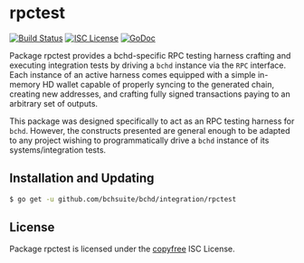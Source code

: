 rpctest
=======

[![Build Status](http://img.shields.io/travis/bchsuite/bchd.svg)](https://travis-ci.org/bchsuite/bchd)
[![ISC License](http://img.shields.io/badge/license-ISC-blue.svg)](http://copyfree.org)
[![GoDoc](https://img.shields.io/badge/godoc-reference-blue.svg)](http://godoc.org/github.com/bchsuite/bchd/integration/rpctest)

Package rpctest provides a bchd-specific RPC testing harness crafting and
executing integration tests by driving a `bchd` instance via the `RPC`
interface. Each instance of an active harness comes equipped with a simple
in-memory HD wallet capable of properly syncing to the generated chain,
creating new addresses, and crafting fully signed transactions paying to an
arbitrary set of outputs.

This package was designed specifically to act as an RPC testing harness for
`bchd`. However, the constructs presented are general enough to be adapted to
any project wishing to programmatically drive a `bchd` instance of its
systems/integration tests.

## Installation and Updating

```bash
$ go get -u github.com/bchsuite/bchd/integration/rpctest
```

## License

Package rpctest is licensed under the [copyfree](http://copyfree.org) ISC
License.

